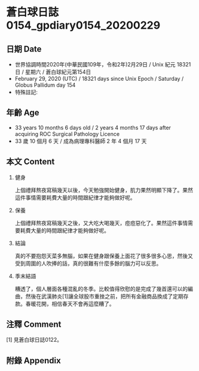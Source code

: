 # 蒼白球日誌0154_gpdiary0154_20200229 #

## 日期 Date ##

* 世界協調時間2020年(中華民國109年，令和2年)2月29日 / Unix 紀元 18321 日 / 星期六 / 蒼白球紀元第154日
* February 29, 2020 (UTC) / 18321 days since Unix Epoch / Saturday / Globus Pallidum day 154
* 特殊註記:

## 年齡 Age ##

* 33 years 10 months 6 days old / 2 years 4 months 17 days after acquiring ROC Surgical Pathology Licence
* 33 歲 10 個月 6 天 / 成為病理專科醫師 2 年 4 個月 17 天

## 本文 Content ##

1. 健身

    上個禮拜熬夜寫稿幾天以後，今天勉強開始健身，肌力果然明顯下降了。果然這件事情需要耗費大量的時間跟紀律才能夠做好呢。

2. 保養

    上個禮拜熬夜寫稿幾天之後，又大吃大喝幾天，痘痘惡化了。果然這件事情需要耗費大量的時間跟紀律才能夠做好呢。

3. 結論

    真的不要抱怨天菜多無腦，如果在健身跟保養上面花了很多很多心思，然後又受到周圍的人吹捧的話，真的很難有什麼多餘的腦力可以反思。

4. 季末結語

    糟透了，個人層面各種混亂的冬季。比較值得欣慰的是完成了幾首還可以的編曲，然後在武漢肺炎[1]讓全球股市重挫之前，把所有金融商品換成了定期存款。春暖花開，相信春天不會再這麼糟了。

## 注釋 Comment ##

[1] 見蒼白球日誌0122。

## 附錄 Appendix ##

